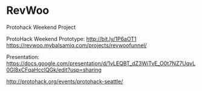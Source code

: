 # RevWoo
Protohack Weekend Project

ProtoHack Weekend
Prototype: http://bit.ly/1P6aOT1
https://revwoo.mybalsamiq.com/projects/revwoofunnel/

Presentation: https://docs.google.com/presentation/d/1vLEQBT_dZ3WiTvE_O0t7NZ7UqvL0Gl8xCFqaHcclQGk/edit?usp=sharing

http://protohack.org/events/protohack-seattle/
